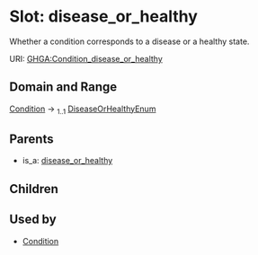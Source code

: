 
# Slot: disease_or_healthy


Whether a condition corresponds to a disease or a healthy state.

URI: [GHGA:Condition_disease_or_healthy](https://w3id.org/GHGA/Condition_disease_or_healthy)


## Domain and Range

[Condition](Condition.md) &#8594;  <sub>1..1</sub> [DiseaseOrHealthyEnum](DiseaseOrHealthyEnum.md)

## Parents

 *  is_a: [disease_or_healthy](disease_or_healthy.md)

## Children


## Used by

 * [Condition](Condition.md)

